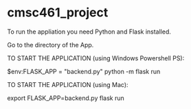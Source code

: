 # cmsc461_project

To run the appliation you need Python and Flask installed. 

Go to the directory of the App.

TO START THE APPLICATION (using Windows Powershell PS):

$env:FLASK_APP = "backend.py"
python -m flask run

TO START THE APPLICATION (using Mac): 

export FLASK_APP=backend.py
flask run
